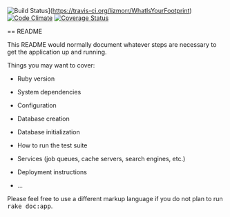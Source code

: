 ![Build Status](https://travis-ci.org/lizmorr/WhatIsYourFootprint.svg?branch=master)](https://travis-ci.org/lizmorr/WhatIsYourFootprint) [![Code Climate](https://codeclimate.com/github/lizmorr/WhatIsYourFootprint.png)](https://codeclimate.com/github/lizmorr/WhatIsYourFootprint) [![Coverage Status](https://coveralls.io/repos/lizmorr/WhatIsYourFootprint/badge.png)](https://coveralls.io/r/lizmorr/WhatIsYourFootprint)

== README

This README would normally document whatever steps are necessary to get the
application up and running.

Things you may want to cover:

* Ruby version

* System dependencies

* Configuration

* Database creation

* Database initialization

* How to run the test suite

* Services (job queues, cache servers, search engines, etc.)

* Deployment instructions

* ...


Please feel free to use a different markup language if you do not plan to run
<tt>rake doc:app</tt>.
